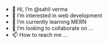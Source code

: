 - 👋 Hi, I’m @sahil verma
- 👀 I’m interested in web development
- 🌱 I’m currently learning MERN
- 💞️ I’m looking to collaborate on ...
- 📫 How to reach me ...

<!---
sahil-verma-9696/sahil-verma-9696 is a ✨ special ✨ repository because its `README.md` (this file) appears on your GitHub profile.
You can click the Preview link to take a look at your changes.
--->
